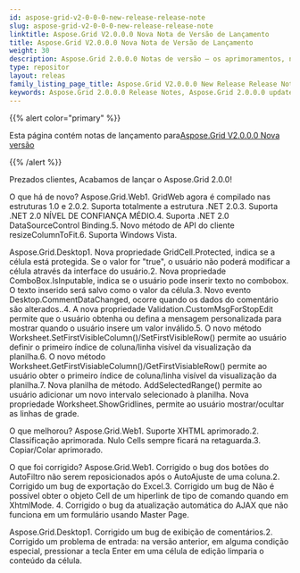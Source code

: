 ```yaml
---
id: aspose-grid-v2-0-0-0-new-release-release-note
slug: aspose-grid-v2-0-0-0-new-release-release-note
linktitle: Aspose.Grid V2.0.0.0 Nova Nota de Versão de Lançamento
title: Aspose.Grid V2.0.0.0 Nova Nota de Versão de Lançamento
weight: 30
description: Aspose.Grid 2.0.0.0 Notas de versão – os aprimoramentos, novos recursos e correções mais recentes
type: repositor
layout: releas
family_listing_page_title: Aspose.Grid V2.0.0.0 New Release Release Note
keywords: Aspose.Grid 2.0.0.0 Release Notes, Aspose.Grid 2.0.0.0 updates and fixe
---
```

{{% alert color="primary" %}} 

 Esta página contém notas de lançamento para[Aspose.Grid V2.0.0.0 Nova versão](https://releases.aspose.com/cells/net/new-releases/aspose.grid-v2.0.0.0-new-release/)

{{% /alert %}} 

 Prezados clientes, Acabamos de lançar o Aspose.Grid 2.0.0!

 O que há de novo?
 Aspose.Grid.Web1. GridWeb agora é compilado nas estruturas 1.0 e 2.0.2. Suporta totalmente a estrutura .NET 2.0.3. Suporta .NET 2.0 NÍVEL DE CONFIANÇA MÉDIO.4. Suporta .NET 2.0 DataSourceControl Binding.5. Novo método de API do cliente resizeColumnToFit.6. Suporta Windows Vista.

Aspose.Grid.Desktop1. Nova propriedade GridCell.Protected, indica se a célula está protegida. Se o valor for "true", o usuário não poderá modificar a célula através da interface do usuário.2. Nova propriedade ComboBox.IsInputable, indica se o usuário pode inserir texto no combobox. O texto inserido será salvo como o valor da célula.3. Novo evento Desktop.CommentDataChanged, ocorre quando os dados do comentário são alterados..4. A nova propriedade Validation.CustomMsgForStopEdit permite que o usuário obtenha ou defina a mensagem personalizada para mostrar quando o usuário insere um valor inválido.5. O novo método Worksheet.SetFirstVisibleColumn()/SetFirstVisibleRow() permite ao usuário definir o primeiro índice de coluna/linha visível da visualização da planilha.6. O novo método Worksheet.GetFirstVisiableColumn()/GetFirstVisiableRow() permite ao usuário obter o primeiro índice de coluna/linha visível da visualização da planilha.7. Nova planilha de método. AddSelectedRange() permite ao usuário adicionar um novo intervalo selecionado à planilha. Nova propriedade Worksheet.ShowGridlines, permite ao usuário mostrar/ocultar as linhas de grade.

 O que melhorou?
Aspose.Grid.Web1. Suporte XHTML aprimorado.2. Classificação aprimorada. Nulo Cells sempre ficará na retaguarda.3. Copiar/Colar aprimorado.

 O que foi corrigido?
 Aspose.Grid.Web1. Corrigido o bug dos botões do AutoFiltro não serem reposicionados após o AutoAjuste de uma coluna.2. Corrigido um bug de exportação do Excel.3. Corrigido um bug de Não é possível obter o objeto Cell de um hiperlink de tipo de comando quando em XhtmlMode. 4. Corrigido o bug da atualização automática do AJAX que não funciona em um formulário usando Master Page.

Aspose.Grid.Desktop1. Corrigido um bug de exibição de comentários.2. Corrigido um problema de entrada: na versão anterior, em alguma condição especial, pressionar a tecla Enter em uma célula de edição limparia o conteúdo da célula.
